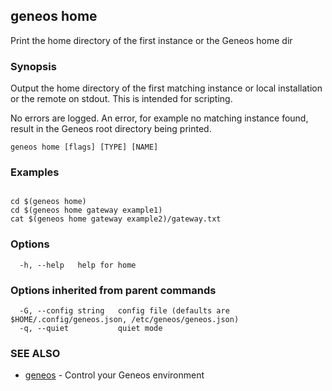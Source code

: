 ## geneos home

Print the home directory of the first instance or the Geneos home dir

### Synopsis


Output the home directory of the first matching instance or local
installation or the remote on stdout. This is intended for scripting.

No errors are logged. An error, for example no matching instance
found, result in the Geneos root directory being printed.


```
geneos home [flags] [TYPE] [NAME]
```

### Examples

```

cd $(geneos home)
cd $(geneos home gateway example1)
cat $(geneos home gateway example2)/gateway.txt

```

### Options

```
  -h, --help   help for home
```

### Options inherited from parent commands

```
  -G, --config string   config file (defaults are $HOME/.config/geneos.json, /etc/geneos/geneos.json)
  -q, --quiet           quiet mode
```

### SEE ALSO

* [geneos](geneos.md)	 - Control your Geneos environment

